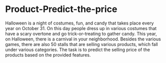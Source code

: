 # Product-Predict-the-price
Halloween is a night of costumes, fun, and candy that takes place every year on October 31. On this day people dress up in various costumes that have a scary overtone and go trick-or-treating to gather candy.  This year, on Halloween, there is a carnival in your neighborhood. Besides the various games, there are also 50 stalls that are selling various products, which fall under various categories.  The task is to predict the selling price of the products based on the provided features. 
